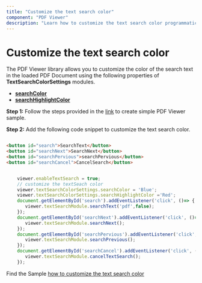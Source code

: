 ```yaml
---
title: "Customize the text search color"
component: "PDF Viewer"
description: "Learn how to customize the text search color programmatically for PDF Viewer control."
---
```


# Customize the text search color

The PDF Viewer library allows you to customize the color of the search text in the loaded PDF Document using the following properties of **TextSearchColorSettings** modules.

* [**searchColor**](https://ej2.syncfusion.com/javascript/documentation/api/pdfviewer/textSearchColorSettings/#searchcolor)
* [**searchHighlightColor**](https://ej2.syncfusion.com/javascript/documentation/api/pdfviewer/textSearchColorSettings/#searchhighlightcolor)

**Step 1:** Follow the steps provided in the [link](https://ej2.syncfusion.com/javascript/documentation/pdfviewer/getting-started/) to create simple PDF Viewer sample.

**Step 2:** Add the following code snippet to customize the text search color.

```html

<button id="search">SearchText</button>
<button id="searchNext">SearchNext</button>
<button id="searchPervious">searchPervious</button>
<button id="searchCancel">CancelSearch</button>

```

```javascript

    viewer.enableTextSearch = true;
    // customize the textSeach color
    viewer.textSearchColorSettings.searchColor = 'Blue';
    viewer.textSearchColorSettings.searchHighlightColor ='Red';
    document.getElementById('search').addEventListener('click', ()=> {
       viewer.textSearchModule.searchText('pdf',false);
    });
    document.getElementById('searchNext').addEventListener('click', ()=> {
       viewer.textSearchModule.searchNext();
    });
    document.getElementById('searchPervious').addEventListener('click', ()=> {
       viewer.textSearchModule.searchPrevious();
    });
    document.getElementById('searchCancel').addEventListener('click', ()=> {
       viewer.textSearchModule.cancelTextSearch();
    });

```

Find the Sample [how to customize the text search color](https://stackblitz.com/edit/glhn5g?devtoolsheight=33&file=index.js)